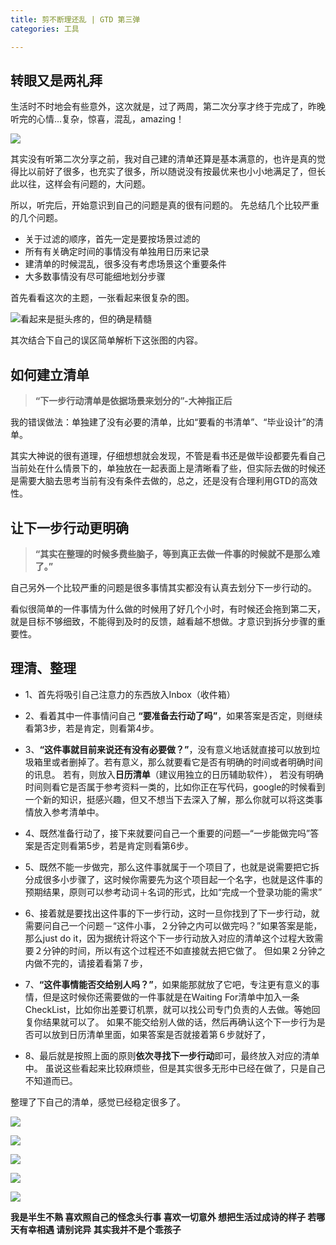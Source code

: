 ```yaml
---
title: 剪不断理还乱 | GTD 第三弹
categories: 工具

---
```




##   转眼又是两礼拜
生活时不时地会有些意外，这次就是，过了两周，第二次分享才终于完成了，昨晚听完的心情…复杂，惊喜，混乱，amazing！

![](http://upload-images.jianshu.io/upload_images/2190281-d72f8a23893382bd.png?imageMogr2/auto-orient/strip%7CimageView2/2/w/1240)



其实没有听第二次分享之前，我对自己建的清单还算是基本满意的，也许是真的觉得比以前好了很多，也充实了很多，所以随说没有按最优来也小小地满足了，但长此以往，这样会有问题的，大问题。

所以，听完后，开始意识到自己的问题是真的很有问题的。
先总结几个比较严重的几个问题。
* 关于过滤的顺序，首先一定是要按场景过滤的
* 所有有关确定时间的事情没有单独用日历来记录
* 建清单的时候混乱，很多没有考虑场景这个重要条件
* 大多数事情没有尽可能细地划分步骤

首先看看这次的主题，一张看起来很复杂的图。

![看起来是挺头疼的，但的确是精髓](http://upload-images.jianshu.io/upload_images/2190281-b8393ca0c3e22c85.jpg?imageMogr2/auto-orient/strip%7CimageView2/2/w/1240)


其次结合下自己的误区简单解析下这张图的内容。

## 如何建立清单
>**“下一步行动清单是依据场景来划分的”-大神指正后**

我的错误做法：单独建了没有必要的清单，比如“要看的书清单”、“毕业设计”的清单。

其实大神说的很有道理，仔细想想就会发现，不管是看书还是做毕设都要先看自己当前处在什么情景下的，单独放在一起表面上是清晰看了些，但实际去做的时候还是需要大脑去思考当前有没有条件去做的，总之，还是没有合理利用GTD的高效性。　　　
## 让下一步行动更明确
>**“其实在整理的时候多费些脑子，等到真正去做一件事的时候就不是那么难了。”**

自己另外一个比较严重的问题是很多事情其实都没有认真去划分下一步行动的。

看似很简单的一件事情为什么做的时候用了好几个小时，有时候还会拖到第二天，就是目标不够细致，不能得到及时的反馈，越看越不想做。才意识到拆分步骤的重要性。


## 理清、整理
* 1、首先将吸引自己注意力的东西放入Inbox（收件箱）
* 2、看着其中一件事情问自己 **“要准备去行动了吗”**，如果答案是否定，则继续看第3步，若是肯定，则看第4步。
* 3、**“这件事就目前来说还有没有必要做？”**，没有意义地话就直接可以放到垃圾箱里或者删掉了。若有意义，那么就要看它是否有明确的时间或者明确时间的讯息。
若有，则放入**日历清单**（建议用独立的日历辅助软件），
若没有明确时间则看它是否属于参考资料一类的，比如你正在写代码，google的时候看到一个新的知识，挺感兴趣，但又不想当下去深入了解，那么你就可以将这类事情放入参考清单中。
* 4、既然准备行动了，接下来就要问自己一个重要的问题—“一步能做完吗”答案是否定则看第5步，若是肯定则看第6步。
* 5、既然不能一步做完，那么这件事就属于一个项目了，也就是说需要把它拆分成很多小步骤了，这时候你需要先为这个项目起一个名字，也就是这件事的预期结果，原则可以参考动词＋名词的形式，比如“完成一个登录功能的需求”
* 6、接着就是要找出这件事的下一步行动，这时一旦你找到了下一步行动，就需要问自己一个问题－“这件小事，２分钟之内可以做完吗？”如果答案是能，那么just do it，因为据统计将这个下一步行动放入对应的清单这个过程大致需要２分钟的时间，所以有这个过程还不如直接就去把它做了。
但如果２分钟之内做不完的，请接着看第７步，
* 7、**“这件事情能否交给别人吗？”**，如果能那就放了它吧，专注更有意义的事情，但是这时候你还需要做的一件事就是在Waiting For清单中加入一条CheckList，比如你出差要订机票，就可以找公司专门负责的人去做。等她回复你结果就可以了。
如果不能交给别人做的话，然后再确认这个下一步行为是否可以放到日历清单里面，如果答案是否就接着第６步就好了，

* 8、最后就是按照上面的原则**依次寻找下一步行动**即可，最终放入对应的清单中。
虽说这些看起来比较麻烦些，但是其实很多无形中已经在做了，只是自己不知道而已。

整理了下自己的清单，感觉已经稳定很多了。

![](http://upload-images.jianshu.io/upload_images/2190281-620ffc10558aa614.jpg?imageMogr2/auto-orient/strip%7CimageView2/2/w/1240)

![](http://upload-images.jianshu.io/upload_images/2190281-c3492d954504aed1.jpg?imageMogr2/auto-orient/strip%7CimageView2/2/w/1240)



![](http://upload-images.jianshu.io/upload_images/2190281-971cda6b47dabd24.png?imageMogr2/auto-orient/strip%7CimageView2/2/w/1240)


![](http://upload-images.jianshu.io/upload_images/2190281-7e1630b195f3d2a3.jpg?imageMogr2/auto-orient/strip%7CimageView2/2/w/1240)


![](http://upload-images.jianshu.io/upload_images/2190281-f3b0294ae89eeba5.png?imageMogr2/auto-orient/strip%7CimageView2/2/w/1240)

**我是半生不熟 喜欢照自己的怪念头行事
喜欢一切意外 想把生活过成诗的样子
若哪天有幸相遇 请别诧异 其实我并不是个乖孩子**